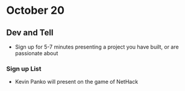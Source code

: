 # October 20
## Dev and Tell
- Sign up for 5-7 minutes presenting a project you have built, or are passionate about

### Sign up List
- Kevin Panko will present on the game of NetHack
